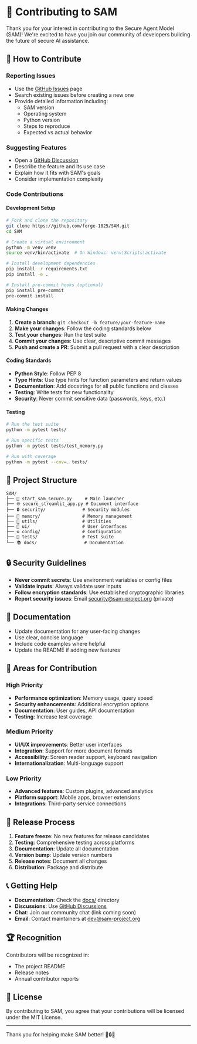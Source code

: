 # 🤝 Contributing to SAM

Thank you for your interest in contributing to the Secure Agent Model (SAM)! We're excited to have you join our community of developers building the future of secure AI assistance.

## 🤝 How to Contribute

### Reporting Issues
- Use the [GitHub Issues](https://github.com/forge-1825/SAM/issues) page
- Search existing issues before creating a new one
- Provide detailed information including:
  - SAM version
  - Operating system
  - Python version
  - Steps to reproduce
  - Expected vs actual behavior

### Suggesting Features
- Open a [GitHub Discussion](https://github.com/forge-1825/SAM/discussions)
- Describe the feature and its use case
- Explain how it fits with SAM's goals
- Consider implementation complexity

### Code Contributions

#### Development Setup
```bash
# Fork and clone the repository
git clone https://github.com/forge-1825/SAM.git
cd SAM

# Create a virtual environment
python -m venv venv
source venv/bin/activate  # On Windows: venv\Scripts\activate

# Install development dependencies
pip install -r requirements.txt
pip install -e .

# Install pre-commit hooks (optional)
pip install pre-commit
pre-commit install
```

#### Making Changes
1. **Create a branch**: `git checkout -b feature/your-feature-name`
2. **Make your changes**: Follow the coding standards below
3. **Test your changes**: Run the test suite
4. **Commit your changes**: Use clear, descriptive commit messages
5. **Push and create a PR**: Submit a pull request with a clear description

#### Coding Standards
- **Python Style**: Follow PEP 8
- **Type Hints**: Use type hints for function parameters and return values
- **Documentation**: Add docstrings for all public functions and classes
- **Testing**: Write tests for new functionality
- **Security**: Never commit sensitive data (passwords, keys, etc.)

#### Testing
```bash
# Run the test suite
python -m pytest tests/

# Run specific tests
python -m pytest tests/test_memory.py

# Run with coverage
python -m pytest --cov=. tests/
```

## 📁 Project Structure

```
SAM/
├── 🚀 start_sam_secure.py     # Main launcher
├── 🌐 secure_streamlit_app.py # Document interface
├── 🔒 security/              # Security modules
├── 🧠 memory/                # Memory management
├── 🔧 utils/                 # Utilities
├── 🎨 ui/                    # User interfaces
├── ⚙️ config/                # Configuration
├── 🧪 tests/                 # Test suite
└── 📚 docs/                  # Documentation
```

## 🔒 Security Guidelines

- **Never commit secrets**: Use environment variables or config files
- **Validate inputs**: Always validate user inputs
- **Follow encryption standards**: Use established cryptographic libraries
- **Report security issues**: Email security@sam-project.org (private)

## 📝 Documentation

- Update documentation for any user-facing changes
- Use clear, concise language
- Include code examples where helpful
- Update the README if adding new features

## 🎯 Areas for Contribution

### High Priority
- **Performance optimization**: Memory usage, query speed
- **Security enhancements**: Additional encryption options
- **Documentation**: User guides, API documentation
- **Testing**: Increase test coverage

### Medium Priority
- **UI/UX improvements**: Better user interfaces
- **Integration**: Support for more document formats
- **Accessibility**: Screen reader support, keyboard navigation
- **Internationalization**: Multi-language support

### Low Priority
- **Advanced features**: Custom plugins, advanced analytics
- **Platform support**: Mobile apps, browser extensions
- **Integrations**: Third-party service connections

## 🚀 Release Process

1. **Feature freeze**: No new features for release candidates
2. **Testing**: Comprehensive testing across platforms
3. **Documentation**: Update all documentation
4. **Version bump**: Update version numbers
5. **Release notes**: Document all changes
6. **Distribution**: Package and distribute

## 📞 Getting Help

- **Documentation**: Check the [docs/](docs/) directory
- **Discussions**: Use [GitHub Discussions](https://github.com/your-org/SAM/discussions)
- **Chat**: Join our community chat (link coming soon)
- **Email**: Contact maintainers at dev@sam-project.org

## 🏆 Recognition

Contributors will be recognized in:
- The project README
- Release notes
- Annual contributor reports

## 📄 License

By contributing to SAM, you agree that your contributions will be licensed under the MIT License.

---

Thank you for helping make SAM better! 🧠🔒✨
